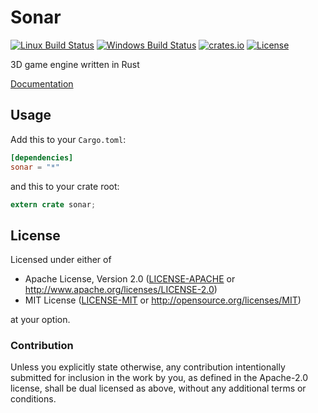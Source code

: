 # Sonar

[![Linux Build Status](https://img.shields.io/travis/sonar-rs/sonar/master.svg?label=linux%20build&style=flat-square)](https://travis-ci.org/sonar-rs/sonar)
[![Windows Build Status](https://img.shields.io/appveyor/ci/toxicwolf/sonar/master.svg?label=windows%20build&style=flat-square)](https://ci.appveyor.com/project/toxicwolf/sonar)
[![crates.io](https://img.shields.io/crates/v/sonar.svg?style=flat-square)](https://crates.io/crates/sonar)
[![License](https://img.shields.io/crates/l/sonar.svg?style=flat-square)](https://crates.io/crates/sonar)

3D game engine written in Rust

[Documentation](https://sonar-rs.github.io/sonar)

## Usage

Add this to your `Cargo.toml`:

```toml
[dependencies]
sonar = "*"
```

and this to your crate root:

```rust
extern crate sonar;
```

## License

Licensed under either of

 * Apache License, Version 2.0 ([LICENSE-APACHE](LICENSE-APACHE) or http://www.apache.org/licenses/LICENSE-2.0)
 * MIT License ([LICENSE-MIT](LICENSE-MIT) or http://opensource.org/licenses/MIT)

at your option.

### Contribution

Unless you explicitly state otherwise, any contribution intentionally submitted
for inclusion in the work by you, as defined in the Apache-2.0 license, shall be dual licensed as above, without any
additional terms or conditions.
